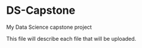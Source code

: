 # DS-Capstone
My Data Science capstone project

This file will describe each file that will be uploaded.
